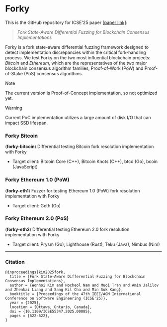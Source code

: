 # Forky
This is the GitHub repository for ICSE'25 paper [[paper link]](https://doi.ieeecomputersociety.org/10.1109/ICSE55347.2025.00085): 

> *Fork State-Aware Differential Fuzzing for Blockchain Consensus Implementations*

Forky is a fork state-aware differential fuzzing framework designed to detect implementation discrepancies within the critical fork-handling process. 
We test Forky on the two most influential blockchain projects: *Bitcoin* and *Ethereum*, which are the representatives of the two major blockchain consensus algorithm families, Proof-of-Work (PoW) and Proof-of-Stake (PoS) consensus algorithms.

> [!NOTE]
> The current version is Proof-of-Concept implementation, so not optimized yet.

> [!WARNING]
> Current PoC implementation utilizes a large amount of disk I/O that can impact SSD lifespan.

### Forky Bitcoin
(**forky-bitcoin**) Differential testing Bitcoin fork resolution implementation with Forky
* Target client: Bitcoin Core (C++), Bitcoin Knots (C++), btcd (Go), bcoin (JavaScript)

### Forky Ethereum 1.0 (PoW) 
(**forky-eth1**) Fuzzer for testing Ethereum 1.0 (PoW) fork resolution implementation with Forky
* Target client: Geth (Go)

### Forky Ethereum 2.0 (PoS)
(**forky-eth2**) Differential testing Ethereum 2.0 fork resolution implementation with Forky
* Target client: Prysm (Go), Lighthouse (Rust), Teku (Java), Nimbus (Nim)

---
### Citation
```
@inproceedings{kim2025fork,
  title = {Fork State-Aware Differential Fuzzing for Blockchain Consensus Implementations},
  author = {Wonhoi Kim and Hocheol Nam and Muoi Tran and Amin Jalilov and Zhenkai Liang and Sang Kil Cha and Min Suk Kang},
  booktitle = {Proceedings of the 47th IEEE/ACM International Conference on Software Engineering (ICSE'25)},
  year = {2025},
  location = {Ottawa, Ontario, Canada},
  doi = {10.1109/ICSE55347.2025.00085},
  pages = {622-622},
}
```
